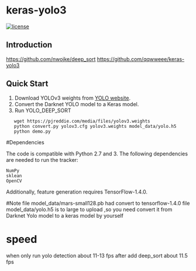 # keras-yolo3

[![license](https://img.shields.io/github/license/mashape/apistatus.svg)](LICENSE)

## Introduction

  https://github.com/nwojke/deep_sort
  https://github.com/qqwweee/keras-yolo3

## Quick Start

1. Download YOLOv3 weights from [YOLO website](http://pjreddie.com/darknet/yolo/).
2. Convert the Darknet YOLO model to a Keras model.
3. Run YOLO_DEEP_SORT 

```
   wget https://pjreddie.com/media/files/yolov3.weights
   python convert.py yolov3.cfg yolov3.weights model_data/yolo.h5
   python demo.py
```

#Dependencies

The code is compatible with Python 2.7 and 3. The following dependencies are needed to run the tracker:

    NumPy
    sklean
    OpenCV

Additionally, feature generation requires TensorFlow-1.4.0.

#Note 
 file model_data/mars-small128.pb  had convert to tensorflow-1.4.0
 file model_data/yolo.h5 is to large to upload ,so you need convert it from Darknet Yolo model to a keras model by yourself
 
# speed
 when only run yolo detection about 11-13 fps
 after add deep_sort about 11.5 fps
 



